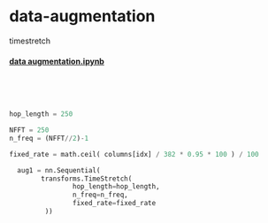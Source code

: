 # data-augmentation
timestretch



#### [data augmentation.ipynb](https://github.com/Kang-Dong-Hwi/data-augmentation/blob/master/data%20augmentation.ipynb)
<br><br>
~~~python

hop_length = 250

NFFT = 250
n_freq = (NFFT//2)-1

fixed_rate = math.ceil( columns[idx] / 382 * 0.95 * 100 ) / 100

  aug1 = nn.Sequential(
        transforms.TimeStretch( 
                hop_length=hop_length, 
                n_freq=n_freq, 
                fixed_rate=fixed_rate 
         ))
        
~~~
